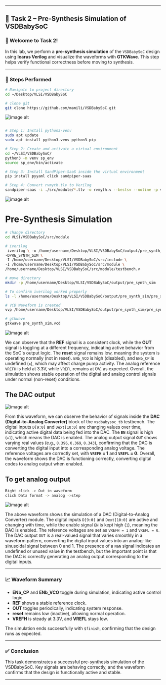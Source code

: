 
--- 

## 🧪 Task 2 – Pre-Synthesis Simulation of VSDBabySoC

### 👋 Welcome to Task 2!

In this lab, we perform a **pre-synthesis simulation** of the `VSDBabySoC` design using **Icarus Verilog** and visualize the waveforms with **GTKWave**. This step helps verify functional correctness before moving to synthesis.

---

### 🔧 Steps Performed

```bash
# Navigate to project directory
cd ~/Desktop/VLSI/VSDBabySoC

# clone git
git clone https://github.com/manili/VSDBabySoC.git

```

![image alt](https://github.com/harishj123/RISC-V_Soc_Tape_out_week_2/blob/main/Week_2/command_1.png?raw=true)

```bash

# Step 1: Install python3-venv 
sudo apt update
sudo apt install python3-venv python3-pip

# Step 2: Create and activate a virtual environment
cd ~/VLSI/VSDBabySoC/
python3 -m venv sp_env
source sp_env/bin/activate

# Step 3: Install SandPiper-SaaS inside the virtual environment
pip install pyyaml click sandpiper-saas

# Step 4: Convert rvmyth.tlv to Verilog
sandpiper-saas -i ./src/module/*.tlv -o rvmyth.v --bestsv --noline -p verilog --outdir ./src/module/

```

![image alt](https://github.com/harishj123/RISC-V_Soc_Tape_out_week_2/blob/main/Week_2/command_2.png?raw=true)


# Pre-Synthesis Simulation

```bash
# change directory
cd VLSI/VSDBabySoC/src/module

# iverilog
 iverilog \ -o /home/username/Desktop/VLSI/VSDBabySoC/output/pre_synth_sim/pre_synth_sim.out \ 
-DPRE_SYNTH_SIM \
-I /home/username/Desktop/VLSI/VSDBabySoC/src/include \
-I /home/username/Desktop/VLSI/VSDBabySoC/src/module \
/home/username/Desktop/VLSI/VSDBabySoC/src/module/testbench.v

# move directory
mkdir -p /home/username/Desktop/VLSI/VSDBabySoC/output/pre_synth_sim

# To confirm iverilog worked properly
ls -l /home/username/Desktop/VLSI/VSDBabySoC/output/pre_synth_sim/pre_synth_sim.out

# VCD Waveform is created
vvp /home/username/Desktop/VLSI/VSDBabySoC/output/pre_synth_sim/pre_synth_sim.out

# gtkwave
gtkwave pre_synth_sim.vcd

```
![image alt](https://github.com/harishj123/RISC-V_Soc_Tape_out_week_2/blob/main/Week_2/vsdbabysoc_tb_gtkwave.png?raw=true)

We can observe that the **REF** signal is a consistent clock, while the **OUT** signal is toggling at a different frequency, indicating active behavior from the SoC's output logic. The **reset** signal remains low, meaning the system is operating normally (not in reset). `ENb_VCO` is high (disabled), and `ENb_CP` is undefined (`x`), which may affect charge pump activity. The analog reference `VREFH` is held at 3.3V, while `VREFL` remains at 0V, as expected. Overall, the simulation shows stable operation of the digital and analog control signals under normal (non-reset) conditions.


## The DAC output

![image alt](https://github.com/harishj123/RISC-V_Soc_Tape_out_week_2/blob/main/Week_2/dac_gtkwave.png?raw=true)

From this waveform, we can observe the behavior of signals inside the **DAC (Digital-to-Analog Converter)** block of the `vsdbabysoc_tb` testbench. The digital inputs `D[9:0]` and `Dext[10:0]` are changing values over time, indicating active digital data being fed into the DAC. The **`EN`** signal is high (`=1`), which means the DAC is enabled. The analog output signal **`OUT`** shows varying real values (e.g., `0.396`, `0.369`, `0.343`), confirming that the DAC is converting the digital input into a corresponding analog voltage. The reference voltages are correctly set, with **`VREFH` = 1** and **`VREFL` = 0**. Overall, the waveform shows the DAC is functioning correctly, converting digital codes to analog output when enabled.


## To get analog output

```bash
Right click -> Out in waveform
click Data format -> analog ->step
```

![image alt](https://github.com/harishj123/RISC-V_Soc_Tape_out_week_2/blob/main/Week_2/analog_gtkwave.png?raw=true)

The above waveform shows the simulation of a DAC (Digital-to-Analog Converter) module. The digital inputs `D[9:0]` and `Dext[10:0]` are active and changing with time, while the enable signal `EN` is kept high (`1`), meaning the DAC is enabled. The reference voltages are set as `VREFH = 1` and `VREFL = 0`. The DAC output `OUT` is a real-valued signal that varies smoothly in a waveform pattern, converting the digital input values into an analog-like sinusoidal signal between 0 and 1. The presence of a `NaN` signal indicates an undefined or unused value in the testbench, but the important point is that the DAC is correctly generating an analog output corresponding to the digital inputs.

---

### 📈 Waveform Summary

* **ENb_CP** and **ENb_VCO** toggle during simulation, indicating active control logic.
* **REF** shows a stable reference clock.
* **OUT** toggles periodically, indicating system response.
* **reset** remains low (inactive), allowing normal operation.
* **VREFH** is steady at 3.3V, and **VREFL** stays low.

The simulation ends successfully with `$finish`, confirming that the design runs as expected.

---

### ✅ Conclusion

This task demonstrates a successful pre-synthesis simulation of the VSDBabySoC. Key signals are behaving correctly, and the waveform confirms that the design is functionally active and stable.

---
